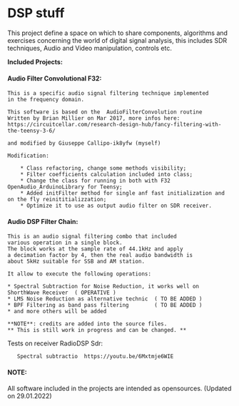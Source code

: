 # DSP stuff
This project define a space on which to share components, algorithms and exercises concerning 
the world of digital signal analysis, this includes SDR techniques, Audio and Video manipulation, 
controls etc.

**Included Projects:**

#### Audio Filter Convolutional F32:	
	
	This is a specific audio signal filtering technique implemented 
	in the frequency domain.
	
	This software is based on the  AudioFilterConvolution routine 
	Written by Brian Millier on Mar 2017, more infos here:
	https://circuitcellar.com/research-design-hub/fancy-filtering-with-the-teensy-3-6/
	
	and modified by Giuseppe Callipo-ik8yfw (myself)
	
	Modification:
	
		* Class refactoring, change some methods visibility;
		* Filter coefficients calculation included into class;
		* Change the class for running in both with F32  OpenAudio_ArduinoLibrary for Teensy;	
		* Added initFilter method for single anf fast initialization and on the fly reinititializzation; 
		* Optimize it to use as output audio filter on SDR receiver.

#### Audio DSP Filter Chain:	
		
	This is an audio signal filtering combo that included
	various operation in a single block.
	The block works at the sample rate of 44.1kHz and apply 
	a decimation factor by 4, then the real audio bandwidth is 
	about 5kHz suitable for SSB and AM station.
	
	It allow to execute the following operations:
	
	* Spectral Subtraction for Noise Reduction, it works well on ShorthWave Receiver  ( OPERATIVE )
	* LMS Noise Reduction as alternative technic  ( TO BE ADDED )
	* BPF Filtering as band pass filtering        ( TO BE ADDED )
	* and more others will be added 
		
	**NOTE**: credits are added into the source files.
	** This is still work in progress and can be changed. ** 
		
        

Tests on receiver RadioDSP Sdr:

       Spectral subtractio  https://youtu.be/6Mxtmje6WIE
       
       


#### NOTE:

All software included in the projects are intended as opensources.
(Updated on 29.01.2022)
